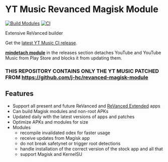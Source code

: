# YT Music Revanced Magisk Module
[![Build Modules](https://github.com/j-hc/music-revanced-magisk-module/actions/workflows/build.yml/badge.svg)](https://github.com/HackerSinhos/music-revanced-magisk-module/actions/workflows/build.yml)
[![CI](https://github.com/HackerSinhos/music-revanced-magisk-module/actions/workflows/ci.yml/badge.svg?event=schedule)](https://github.com/HackerSinhos/music-revanced-magisk-module/actions/workflows/ci.yml)

Extensive ReVanced builder  

Get the [latest YT Music CI release](https://github.com/HackerSinhos/music-revanced-magisk-module/releases).

[**mindetach module**](https://github.com/j-hc/mindetach-magisk) in the releases section detaches YouTube and YouTube Music from Play Store and blocks it from updating them.

### **THIS REPOSITORY CONTAINS ONLY THE YT MUSIC PATCHED FROM https://github.com/j-hc/revanced-magisk-module**

## Features
 * Support all present and future ReVanced and [ReVanced Extended](https://github.com/inotia00/revanced-patches) apps
 * Can build Magisk modules and non-root APKs
 * Updated daily with the latest versions of apps and patches
 * Optimize APKs and modules for size
 * Modules
     * recompile invalidated odex for faster usage
     * receive updates from Magisk app
     * do not break safetynet or trigger root detections
     * handle installation of the correct version of the stock app and all that
     * support Magisk and KernelSU
